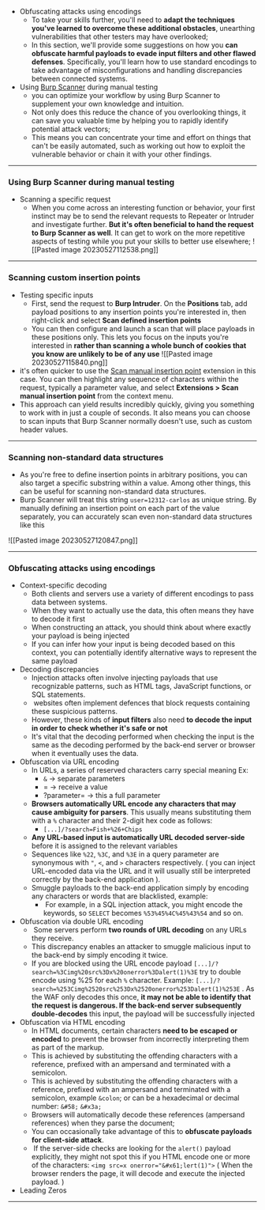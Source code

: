 
* Obfuscating attacks using encodings
	* To take your skills further, you'll need to **adapt the techniques you've learned to overcome these additional obstacles**, unearthing vulnerabilities that other testers may have overlooked;
	* In this section, we'll provide some suggestions on how you **can obfuscate harmful payloads to evade input filters and other flawed defenses**. Specifically, you'll learn how to use standard encodings to take advantage of misconfigurations and handling discrepancies between connected systems.
*  Using [Burp Scanner](https://portswigger.net/burp/vulnerability-scanner) during manual testing
	* you can optimize your workflow by using Burp Scanner to supplement your own knowledge and intuition.
	* Not only does this reduce the chance of you overlooking things, it can save you valuable time by helping you to rapidly identify potential attack vectors;
	* This means you can concentrate your time and effort on things that can't be easily automated, such as working out how to exploit the vulnerable behavior or chain it with your other findings.

--- 

### Using Burp Scanner during manual testing

* Scanning a specific request
	* When you come across an interesting function or behavior, your first instinct may be to send the relevant requests to Repeater or Intruder and investigate further. **But it's often beneficial to hand the request to Burp Scanner as well**. It can get to work on the more repetitive aspects of testing while you put your skills to better use elsewhere;
	![[Pasted image 20230527112538.png]]
---

### Scanning custom insertion points

* Testing specific inputs
	* First, send the request to **Burp Intruder**. On the **Positions** tab, add payload positions to any insertion points you're interested in, then right-click and select **Scan defined insertion points**
	* You can then configure and launch a scan that will place payloads in these positions only. This lets you focus on the inputs you're interested in **rather than scanning a whole bunch of cookies that you know are unlikely to be of any use**
![[Pasted image 20230527115840.png]]
 * it's often quicker to use the [Scan manual insertion point](https://portswigger.net/bappstore/ca7ee4e746b54514a0ca5059329e926f) extension in this case. You can then highlight any sequence of characters within the request, typically a parameter value, and select **Extensions > Scan manual insertion point** from the context menu.
 * This approach can yield results incredibly quickly, giving you something to work with in just a couple of seconds. It also means you can choose to scan inputs that Burp Scanner normally doesn't use, such as custom header values.
---

### Scanning non-standard data structures

* As you're free to define insertion points in arbitrary positions, you can also target a specific substring within a value. Among other things, this can be useful for scanning non-standard data structures.
* Burp Scanner will treat this string `user=12312-carlos` as unique string. By manually defining an insertion point on each part of the value separately, you can accurately scan even non-standard data structures like this

![[Pasted image 20230527120847.png]]


--- 

### Obfuscating attacks using encodings

*  Context-specific decoding
	* Both clients and servers use a variety of different encodings to pass data between systems.
	* When they want to actually use the data, this often means they have to decode it first
	* When constructing an attack, you should think about where exactly your payload is being injected
	* If you can infer how your input is being decoded based on this context, you can potentially identify alternative ways to represent the same payload
* Decoding discrepancies
	* Injection attacks often involve injecting payloads that use recognizable patterns, such as HTML tags, JavaScript functions, or SQL statements.
	*  websites often implement defences that block requests containing these suspicious patterns.
	* However, these kinds of **input filters** also need **to decode the input in order to check whether it's safe or not**
	* It's vital that the decoding performed when checking the input is the same as the decoding performed by the back-end server or browser when it eventually uses the data.
* Obfuscation via URL encoding
	* In URLs, a series of reserved characters carry special meaning Ex:
		* `&` ->  separate parameters
		* = -> receive a value
		* ?parameter= -> this a full parameter
	* **Browsers automatically URL encode any characters that may cause ambiguity for parsers**. This usually means substituting them with a `%` character and their 2-digit hex code as follows:
		* `[...]/?search=Fish+%26+Chips`
	 * **Any URL-based input is automatically URL decoded server-side** before it is assigned to the relevant variables
	* Sequences like `%22`, `%3C`, and `%3E` in a query parameter are synonymous with `"`, `<`, and `>` characters respectively. ( you can inject URL-encoded data via the URL and it will usually still be interpreted correctly by the back-end application ).
	* Smuggle payloads to the back-end application simply by encoding any characters or words that are blacklisted, example:
		*  For example, in a SQL injection attack, you might encode the keywords, so `SELECT` becomes `%53%45%4C%45%43%54` and so on.
*  Obfuscation via double URL encoding
	*  Some servers perform **two rounds of URL decoding** on any URLs they receive.
	* This discrepancy enables an attacker to smuggle malicious input to the back-end by simply encoding it twice.
	* If you are blocked using the URL encode payload ``[...]/?search=%3Cimg%20src%3Dx%20onerror%3Dalert(1)%3E`` try to double encode using %25 for each `%` character. Example: ``[...]/?search=%253Cimg%2520src%253Dx%2520onerror%253Dalert(1)%253E`` . As the WAF only decodes this once, **it may not be able to identify that the request is dangerous. If the back-end server subsequently double-decodes** this input, the payload will be successfully injected
* Obfuscation via HTML encoding
	* In HTML documents, certain characters **need to be escaped or encoded** to prevent the browser from incorrectly interpreting them as part of the markup.
	* This is achieved by substituting the offending characters with a reference, prefixed with an ampersand and terminated with a semicolon.
	* This is achieved by substituting the offending characters with a reference, prefixed with an ampersand and terminated with a semicolon, example `&colon`; or can be a hexadecimal or decimal number: `&#58;` `&#x3a;` 
	* Browsers will automatically decode these  references (ampersand references)  when they parse the document;
	* You can occasionally take advantage of this to **obfuscate payloads for client-side attack**.
	*  If the server-side checks are looking for the `alert()` payload explicitly, they might not spot this if you HTML encode one or more of the characters: `<img src=x onerror="&#x61;lert(1)">` ( When the browser renders the page, it will decode and execute the injected payload. )
* Leading Zeros

--- 

